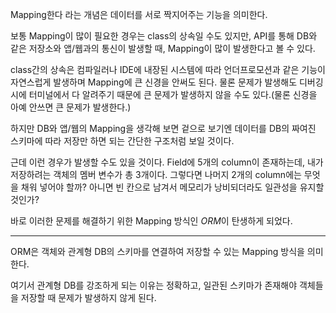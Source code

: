 
Mapping한다 라는 개념은 데이터를 서로 짝지어주는 기능을 의미한다.

보통 Mapping이 많이 필요한 경우는 class의 상속일 수도 있지만, API를 통해 DB와 같은 저장소와 앱/웹과의 통신이 발생할 때, Mapping이 많이 발생한다고 볼 수 있다.

class간의 상속은 컴파일러나 IDE에 내장된 시스템에 따라 언더프로모션과 같은 기능이 자연스럽게 발생하며 Mapping에 큰 신경을 안써도 된다. 물론 문제가 발생해도 디버깅시에 터미널에서 다 알려주기 때문에 큰 문제가 발생하지 않을 수도 있다.(물론 신경을 아예 안쓰면 큰 문제가 발생한다.)

하지만 DB와 앱/웹의 Mapping을 생각해 보면 겉으로 보기엔 데이터를 DB의 짜여진 스키마에 따라 저장만 하면 되는 간단한 구조처럼 보일 것이다.

근데 이런 경우가 발생할 수도 있을 것이다. 
Field에 5개의 column이 존재하는데, 내가 저장하려는 객체의 멤버 변수가 총 3개이다. 그렇다면 나머지 2개의 column에는 무엇을 채워 넣어야 할까? 아니면 빈 칸으로 남겨서 메모리가 낭비되더라도 일관성을 유지할 것인가?

바로 이러한 문제를 해결하기 위한 Mapping 방식인 *ORM*이 탄생하게 되었다.

---
ORM은 객체와 관계형 DB의 스키마를 연결하여 저장할 수 있는 Mapping 방식을 의미한다.

여기서 관계형 DB를 강조하게 되는 이유는 정확하고, 일관된 스키마가 존재해야 객체들을 저장할 때 문제가 발생하지 않게 된다.

